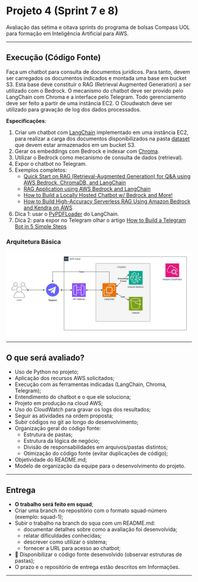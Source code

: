 # Projeto 4 (Sprint 7 e 8)

Avaliação das sétima e oitava sprints do programa de bolsas Compass UOL para formação em Inteligência Artificial para AWS.

***

## Execução (Código Fonte)

Faça um chatbot para consulta de documentos jurídicos. Para tanto, devem ser carregados os documentos indicados e montada uma base em bucket S3. Esta base deve constituir o RAG (Retrieval Augmented Generation) a ser utilizado com o Bedrock. O mecanismo do chatbot deve ser provido pelo LangChain com Chroma e a interface pelo Telegram. Todo gerenciamento deve ser feito a partir de uma instância EC2. O Cloudwatch deve ser utilizado para gravação de log dos dados processados.

**Especificações**:

1. Criar um chatbot com [LangChain](https://www.langchain.com/) implementado em uma instância EC2, para realizar a carga dos documentos disponibilizados na pasta [dataset](<./dataset>) que devem estar armazenados em um bucket S3.
2. Gerar os embeddings com Bedrock e indexar com [Chroma](https://python.langchain.com/docs/integrations/vectorstores/chroma/).
3. Utilizar o Bedrock como mecanismo de consulta de dados (retrieval).
4. Expor o chatbot no Telegram.
5. Exemplos completos:
    * [Quick Start on RAG (Retrieval-Augmented Generation) for Q&A using AWS Bedrock, ChromaDB, and LangChain](https://medium.com/@thallyscostalat/quick-start-on-rag-retrieval-augmented-generation-for-q-a-using-aws-bedrock-chromadb-and-64c35d966188)
    * [RAG Application using AWS Bedrock and LangChain](https://dev.to/aws-builders/rag-application-using-aws-bedrock-and-langchain-140b)
    * [How to Build a Locally Hosted Chatbot w/ Bedrock and More!](https://www.serverlessguru.com/blog/how-to-build-a-locally-hosted-chatbot-with-amazon-bedrock-langchain-and-streamlit)
    * [How to Build High-Accuracy Serverless RAG Using Amazon Bedrock and Kendra on AWS](https://medium.com/@zekaouinoureddine/how-to-build-high-accuracy-serverless-rag-using-amazon-bedrock-and-kendra-on-aws-9ec9681e4e9b)
6. Dica 1: usar o [PyPDFLoader](https://python.langchain.com/docs/how_to/document_loader_pdf/) do LangChain.
7. Dica 2: para expor no Telegram olhar o artigo [How to Build a Telegram Bot in 5 Simple Steps](https://dev.to/catheryn/how-to-build-a-telegram-bot-in-5-simple-steps-4964)

### Arquitetura Básica

![post-v1-tts](./assets/sprints_7-8.jpg)

***

## O que será avaliado?

* Uso de Python no projeto;
* Aplicação dos recursos AWS solicitados;
* Execução com as ferramentas indicadas (LangChain, Chroma, Telegram);
* Entendimento do chatbot e o que ele soluciona;
* Projeto em produção na cloud AWS;
* Uso do CloudWatch para gravar os logs dos resultados;
* Seguir as atividades na ordem proposta;
* Subir códigos no git ao longo do desenvolvimento;
* Organização geral do código fonte:
  * Estrutura de pastas;
  * Estrutura da lógica de negócio;
  * Divisão de responsabilidades em arquivos/pastas distintos;
  * Otimização do código fonte (evitar duplicações de código);
* Objetividade do README.md;
* Modelo de organização da equipe para o desenvolvimento do projeto.

***

## Entrega

* **O trabalho será feito em squad**;
* Criar uma branch no repositório com o formato squad-número (exemplo: squad-1);
* Subir o trabalho na branch do squa com um README.md:
  * documentar detalhes sobre como a avaliação foi desenvolvida;
  * relatar dificuldades conhecidas;
  * descrever como utilizar o sistema;
  * fornecer a URL para acesso ao chatbot;
* 🔨 Disponibilizar o código fonte desenvolvido (observar estruturas de pastas);
* O prazo e o repositório de entrega estão descritos em Informações.

***